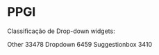 # PPGI

Classificação de Drop-down widgets:

Other            33478
Dropdown          6459
Suggestionbox     3410
